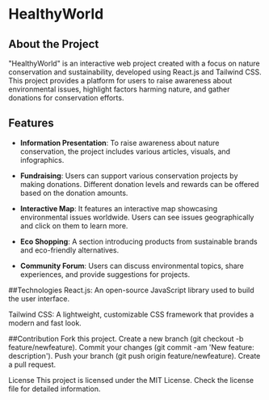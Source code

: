 # HealthyWorld

## About the Project

"HealthyWorld" is an interactive web project created with a focus on nature conservation and sustainability, developed using React.js and Tailwind CSS. This project provides a platform for users to raise awareness about environmental issues, highlight factors harming nature, and gather donations for conservation efforts.

## Features

- **Information Presentation**: To raise awareness about nature conservation, the project includes various articles, visuals, and infographics.
  
- **Fundraising**: Users can support various conservation projects by making donations. Different donation levels and rewards can be offered based on the donation amounts.

- **Interactive Map**: It features an interactive map showcasing environmental issues worldwide. Users can see issues geographically and click on them to learn more.

- **Eco Shopping**: A section introducing products from sustainable brands and eco-friendly alternatives.

- **Community Forum**: Users can discuss environmental topics, share experiences, and provide suggestions for projects.

##Technologies
React.js: An open-source JavaScript library used to build the user interface.

Tailwind CSS: A lightweight, customizable CSS framework that provides a modern and fast look.

##Contribution
Fork this project.
Create a new branch (git checkout -b feature/newfeature).
Commit your changes (git commit -am 'New feature: description').
Push your branch (git push origin feature/newfeature).
Create a pull request.

License
This project is licensed under the MIT License. Check the license file for detailed information.

